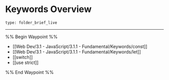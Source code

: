 # Keywords Overview
 
```ccard
type: folder_brief_live
```
 
---

%% Begin Waypoint %%
- [[Web Dev/3.1 - JavaScript/3.1.1 - Fundamental/Keywords/const]]
- [[Web Dev/3.1 - JavaScript/3.1.1 - Fundamental/Keywords/let]]
- [[switch]]
- [[use strict]]

%% End Waypoint %%